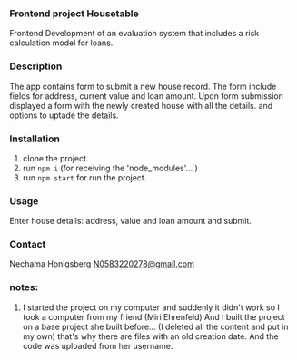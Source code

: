 ### Frontend project Housetable

Frontend Development of an evaluation system that includes a risk calculation model for loans.

### Description

The app contains form to submit a new house record.
The form  include fields for address, current value and loan amount. 
Upon form submission displayed a form with the newly created house with all the details.
and options to uptade the details.

### Installation

1. clone the project.
2. run `npm i` (for receiving the 'node_modules'... )
3. run `npm start` for run the project.

### Usage

Enter house details: address, value and loan amount and submit.

### Contact

Nechama Honigsberg N0583220278@gmail.com

### notes:

1. I started the project on my computer and suddenly it didn't work so I took a computer from my friend (Miri Ehrenfeld)
   And I built the project on a base project she built before... (I deleted all the content and put in my own)
   that's why there are files with an old creation date.
   And the code was uploaded from her username.
